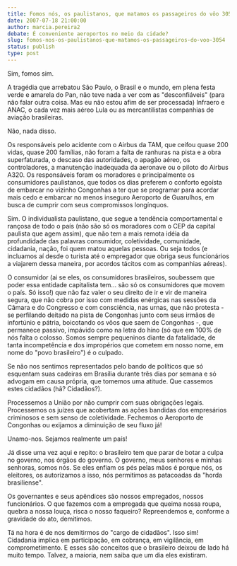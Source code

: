 ```yaml
---
title: Fomos nós, os paulistanos, que matamos os passageiros do vôo 3054
date: 2007-07-18 21:00:00
author: marcia.pereira2
debate: É conveniente aeroportos no meio da cidade?
slug: fomos-nos-os-paulistanos-que-matamos-os-passageiros-do-voo-3054
status: publish 
type: post
---
```


Sim, fomos sim.   
  
A tragédia que arrebatou São Paulo, o Brasil e o mundo, em plena festa verde e amarela do Pan, não teve nada a ver com as "desconfiáveis" (para não falar outra coisa. Mas eu não estou afim de ser processada) Infraero e ANAC, o cada vez mais aéreo Lula ou as mercantilistas companhias de aviação brasileiras.  
  
Não, nada disso.  
  
Os responsáveis pelo acidente com o Airbus da TAM, que ceifou quase 200 vidas, quase 200 famílias, não foram a falta de ranhuras na pista e a obra superfaturada, o descaso das autoridades, o apagão aéreo, os controladores, a manutenção inadequada da aeronave ou o piloto do Airbus A320. Os responsáveis foram os moradores e principalmente os consumidores paulistanos, que todos os dias preferem o conforto egoísta de embarcar no vizinho Congonhas a ter que se programar para acordar mais cedo e embarcar no menos inseguro Aeroporto de Guarulhos, em busca de cumprir com seus compromissos longínquos.  
  
Sim. O individualista paulistano, que segue a tendência comportamental e rançosa de todo o país (não são só os moradores com o CEP da capital paulista que agem assim), que não tem a mais remota idéia da profundidade das palavras consumidor, coletividade, comunidade, cidadania, nação, foi quem matou aquelas pessoas. Ou seja todos (e incluamos aí desde o turista até o empregador que obriga seus funcionários a viajarem dessa maneira, por acordos tácitos com as companhias aéreas).  
  
O consumidor (ai se eles, os consumidores brasileiros, soubessem que poder essa entidade capitalista tem... são só os consumidores que movem o país. Só isso!) que não faz valer o seu direito de ir e vir de maneira segura, que não cobra por isso com medidas enérgicas nas sessões da Câmara e do Congresso e com consciência, nas urnas, que não protesta - se perfilando deitado na pista de Congonhas junto com seus irmãos de infortúnio e pátria, boicotando os vôos que saem de Congonhas -, que permanece passivo, impávido como na letra do hino (só que em 100% de nós falta o colosso. Somos sempre pequeninos diante da fatalidade, de tanta incompetência e dos impropérios que cometem em nosso nome, em nome do "povo brasileiro") é o culpado.


Se não nos sentimos representados pelo bando de políticos que só esquentam suas cadeiras em Brasília durante três dias por semana e só advogam em causa própria, que tomemos uma atitude. Que cassemos estes cidadãos (hã? Cidadãos?).  
  
Processemos a União por não cumprir com suas obrigações legais. Processemos os juízes que acobertam as ações bandidas dos empresários criminosos e sem senso de coletividade. Fechemos o Aeroporto de Congonhas ou exijamos a diminuição de seu fluxo já!  
  
Unamo-nos. Sejamos realmente um país!   
  
Já disse uma vez aqui e repito: o brasileiro tem que parar de botar a culpa no governo, nos órgãos do governo. O governo, meus senhores e minhas senhoras, somos nós. Se eles enfiam os pés pelas mãos é porque nós, os eleitores, os autorizamos a isso, nós permitimos as patacoadas da "horda brasiliense".  
  
Os governantes e seus apêndices são nossos empregados, nossos funcionários. O que fazemos com a empregada que queima nossa roupa, quebra a nossa louça, risca o nosso faqueiro? Repreendemos e, conforme a gravidade do ato, demitimos. 


Tá na hora é de nos demitirmos do "cargo de cidadãos". Isso sim!   
Cidadania implica em participação, em cobrança, em vigilância, em comprometimento. E esses são conceitos que o brasileiro deixou de lado há muito tempo. Talvez, a maioria, nem saiba que um dia eles existiram.


